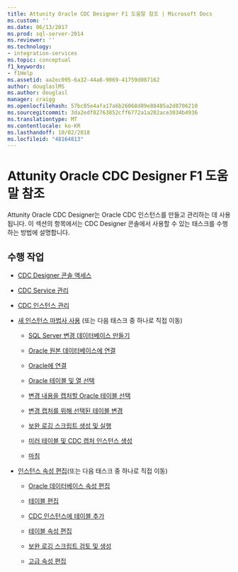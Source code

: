 ```yaml
---
title: Attunity Oracle CDC Designer F1 도움말 참조 | Microsoft Docs
ms.custom: ''
ms.date: 06/13/2017
ms.prod: sql-server-2014
ms.reviewer: ''
ms.technology:
- integration-services
ms.topic: conceptual
f1_keywords:
- f1Help
ms.assetid: aa2ec095-6a32-44a8-9069-41759d087162
author: douglaslMS
ms.author: douglasl
manager: craigg
ms.openlocfilehash: 57bc85e4afa17a6b26068d89e88485a2d8706210
ms.sourcegitcommit: 3da2edf82763852cff6772a1a282ace3034b4936
ms.translationtype: MT
ms.contentlocale: ko-KR
ms.lasthandoff: 10/02/2018
ms.locfileid: "48164813"
---
```

# <a name="change-data-capture-designer-for-oracle-by-attunity-f1-help-reference"></a>Attunity Oracle CDC Designer F1 도움말 참조
  Attunity Oracle CDC Designer는 Oracle CDC 인스턴스를 만들고 관리하는 데 사용됩니다. 이 섹션의 항목에서는 CDC Designer 콘솔에서 사용할 수 있는 태스크를 수행하는 방법에 설명합니다.  
  
## <a name="what-do-you-want-to-do"></a>수행 작업  
  
-   [CDC Designer 콘솔 액세스](access-the-cdc-designer-console.md)  
  
-   [CDC Service 관리](manage-a-cdc-service.md)  
  
-   [CDC 인스턴스 관리](manage-a-cdc-instance.md)  
  
-   [새 인스턴스 마법사 사용](use-the-new-instance-wizard.md) (또는 다음 태스크 중 하나로 직접 이동)  
  
    -   [SQL Server 변경 데이터베이스 만들기](create-the-sql-server-change-database.md)  
  
    -   [Oracle 원본 데이터베이스에 연결](connect-to-an-oracle-source-database.md)  
  
    -   [Oracle에 연결](connect-to-oracle.md)  
  
    -   [Oracle 테이블 및 열 선택](select-oracle-tables-and-columns.md)  
  
    -   [변경 내용을 캡처할 Oracle 테이블 선택](select-oracle-tables-for-capturing-changes.md)  
  
    -   [변경 캡처를 위해 선택된 테이블 변경](make-changes-to-the-tables-selected-for-capturing-changes.md)  
  
    -   [보완 로깅 스크립트 생성 및 실행](generate-and-run-the-supplemental-logging-script.md)  
  
    -   [미러 테이블 및 CDC 캡처 인스턴스 생성](generate-mirror-tables-and-cdc-capture-instances.md)  
  
    -   [마침](finish.md)  
  
-   [인스턴스 속성 편집](edit-instance-properties.md)(또는 다음 태스크 중 하나로 직접 이동)  
  
    -   [Oracle 데이터베이스 속성 편집](edit-the-oracle-database-properties.md)  
  
    -   [테이블 편집](edit-tables.md)  
  
    -   [CDC 인스턴스에 테이블 추가](add-tables-to-a-cdc-instance.md)  
  
    -   [테이블 속성 편집](edit-the-table-properties.md)  
  
    -   [보완 로깅 스크립트 검토 및 생성](review-and-generate-supplemental-logging-scripts.md)  
  
    -   [고급 속성 편집](edit-the-advanced-properties.md)  
  
  
